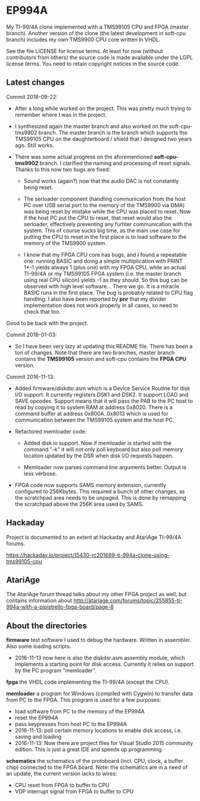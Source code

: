# EP994A
My TI-99/4A clone implemented with a TMS99105 CPU and FPGA (master branch).
Another version of the clone (the latest development in soft-cpu branch) includes my own
TMS9900 CPU core written in VHDL.

See the file LICENSE for license terms. At least for now (without contributors from others)
the source code is made available under the LGPL license terms.
You need to retain copyright notices in the source code.

Latest changes
--------------
Commit 2018-09-22:
- After a long while worked on the project. This was pretty much trying to remember where I was in the project.

- I synthesized again the master branch and also worked on the soft-cpu-tms9902 branch. The master branch is the branch which supports the TMS99105 CPU on the daughterboard / shield that I designed two years ago. Still works.

- There was some actual progress on the aforementioned **soft-cpu-tms9902** branch. I clarified the naming and processing of reset signals. Thanks to this now two bugs are fixed:
	- Sound works (again?) now that the audio DAC is not constantly being reset.
	
	- The serloader component (handling communication from the host PC over USB serial port to the memory of the TMS9900 via DMA) was being reset by mistake while the CPU was placed to reset. Now if the host PC put the CPU to reset, that reset would also the serloader, effectively preventing any furhter communication with the system. This of course sucks big time, as the main use case for putting the CPU to reset in the first place is to load software to the memory of the TMS9900 system.
	
	- I know that my FPGA CPU core has bugs, and I found a repeatable one: running BASIC and doing a simple multiplication with PRINT 1*-1 yields always 1 (plus one) with my FPGA CPU, while an actual TI-99/4A or my TMS99105 FPGA system (i.e. the master branch using real CPU silicon) yields -1 as they should. So this bug can be observed with high level software... There we go. It is a miracle BASIC runs in the first place. The bug is probably related to CPU flag handling. I also have been reported by **pnr** that my divider implementation does not work properly in all cases, so need to check that too.
	
Good to be back with the project.


Commit 2018-01-03:
- So I have been very lazy at updating this README file. There has been a ton of changes.
  Note that there are two branches, master branch contains the **TMS99105** version and soft-cpu contains the **FPGA CPU** version. 


Commit 2016-11-13:
	
- Added firmware/diskdsr.asm which is a Device Service Routine for disk I/O support. It currently
	registers DSK1 and DSK2. It support LOAD and SAVE opcodes. Support means that it will
	pass the PAB to the PC host to read by copying it to system RAM at address 0x8020.
	There is a command buffer at address 0x800A..0x8013 which is used for communication between
	the TMS99105 system and the host PC.
	
- Refactored memloader code:
	- Added disk io support. Now if memloader is started with the command "-k" it 
		will not only poll keyboard but also poll memory location updated by the DSR when
		disk I/O requests happen.
		
	- Memloader now parses command line arguments better. Output is less verbose.
		
- FPGA code now supports SAMS memory extension, currently configured to 256Kbytes.
	This required a bunch of other changes, as the scratchpad area needs to be unpaged.
	This is done by remapping the scratchpad above the 256K area used by SAMS.

Hackaday
--------
Project is documented to an extent at Hackaday and AtariAge TI-99/4A forums.

https://hackaday.io/project/15430-rc201699-ti-994a-clone-using-tms99105-cpu

AtariAge
--------
The AtariAge forum thread talks about my other FPGA project as well, but contains information about 
http://atariage.com/forums/topic/255855-ti-994a-with-a-pipistrello-fpga-board/page-8

About the directories
---------------------
**firmware** test software I used to debug the hardware. Written in assembler. Also some loading scripts.
- 2016-11-13 now here is also the diskdsr.asm assembly module, which implements a starting point for disk access. Currently it relies on support by the PC program "memloader".

**fpga** the VHDL code implementing the TI-99/4A (except the CPU).

**memloader** a program for Windows (compiled with Cygwin) to transfer data from PC to the FPGA. This program is used for a few purposes:
- load software from PC to the memory of the EP994A
- reset the EP994A
- pass keypresses from host PC to the EP994A
- 2016-11-13: poll certain memory locations to enable disk access, i.e. saving and loading 
- 2016-11-13: Now there are project files for Visual Studio 2015 community edition. This is just a great IDE and speeds up programming.

**schematics** the schematics of the protoboard (incl. CPU, clock, a buffer chip) connected to the FPGA board. Note: the schematics are in a need of an update, the current version lacks to wires:
- CPU reset from FPGA to buffer to CPU
- VDP interrupt signal from FPGA to buffer to CPU

